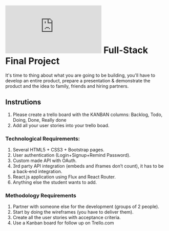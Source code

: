 # ![alt text](https://assets.breatheco.de/apis/img/images.php?blob&random&cat=icon&tags=breathecode,32)  Full-Stack Final Project

It's time to thing about what you are going to be building, you'll have to develop an entire product, prepare a presentation & demonstrate the product and the idea to family, friends and hiring partners.

## Instrutions

1. Please create a trello board with the KANBAN columns: Backlog, Todo, Doing, Done, Really done
2. Add all your user stories into your trello boad.

### Technological Requirements:

1. Several HTML5 + CSS3 + Bootstrap pages.
2. User authentication (Login+Signup+Remind Password).
3. Custom made API with OAuth.
4. 3rd party API integration (embeds and iframes don’t count), it has to be a back-end integration.
5. React.js application using Flux and React Router.
6. Anything else the student wants to add.

### Methodology Requirements

1. Partner with someone else for the development (groups of 2 people).
2. Start by doing the wireframes (you have to deliver them).
3. Create all the user stories with acceptance criteria.
4. Use a Kanban board for follow up on Trello.com


